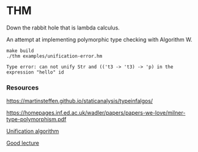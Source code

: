 # THM
Down the rabbit hole that is lambda calculus.

An attempt at implementing polymorphic type checking with Algorithm W.

```
make build
./thm examples/unification-error.hm

Type error: can not unify Str and (('t3 -> 't3) -> 'p) in the expression "hello" id
```

### Resources
https://martinsteffen.github.io/staticanalysis/typeinfalgos/

https://homepages.inf.ed.ac.uk/wadler/papers/papers-we-love/milner-type-polymorphism.pdf

[Unification algorithm](https://www.youtube.com/watch?v=KNbRLTLniZI)

[Good lecture](https://www.youtube.com/watch?v=OyrByPkiX7s)

